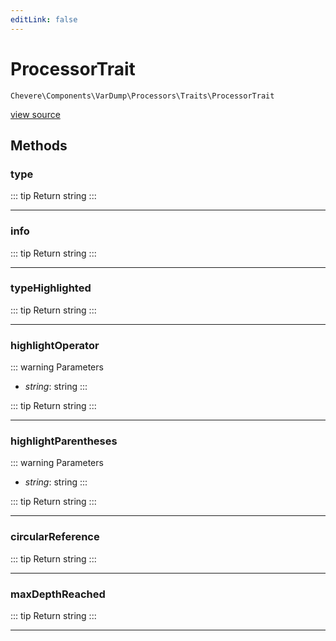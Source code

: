 ```yaml
---
editLink: false
---
```


# ProcessorTrait

`Chevere\Components\VarDump\Processors\Traits\ProcessorTrait`

[view source](https://github.com/chevere/chevere/blob/master/src/Chevere/Components/VarDump/Processors/Traits/ProcessorTrait.php)

## Methods

### type

::: tip Return
string
:::

---

### info

::: tip Return
string
:::

---

### typeHighlighted

::: tip Return
string
:::

---

### highlightOperator

::: warning Parameters
- *string*: string
:::

::: tip Return
string
:::

---

### highlightParentheses

::: warning Parameters
- *string*: string
:::

::: tip Return
string
:::

---

### circularReference

::: tip Return
string
:::

---

### maxDepthReached

::: tip Return
string
:::

---
